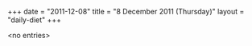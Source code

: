 +++
date = "2011-12-08"
title = "8 December 2011 (Thursday)"
layout = "daily-diet"
+++


\<no entries\>

